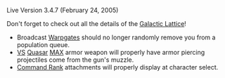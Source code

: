 Live Version 3.4.7 (February 24, 2005)

Don't forget to check out all the details of the
[Galactic Lattice](../terminology/Galactic_Lattice.md)!

- Broadcast [Warpgates](../locations/Warpgate.md) should no longer randomly
  remove you from a population queue.
- [VS](../etc/Vanu_Sovereignty.md) [Quasar](../items/Quasar.md)
  [MAX](../items/Mechanized_Assault_Exo-Suit.md) armor weapon will properly have
  armor piercing projectiles come from the gun's muzzle.
- [Command Rank](../terminology/Command_Rank.md) attachments will properly
  display at character select.


